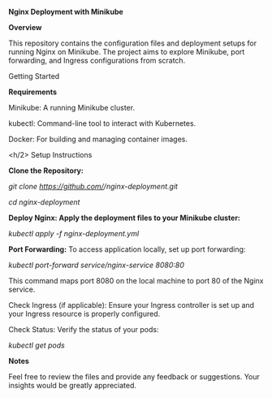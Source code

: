 **Nginx Deployment with Minikube**

**Overview**

This repository contains the configuration files and deployment setups for running Nginx on Minikube. The project aims to explore Minikube, port forwarding, and Ingress configurations from scratch.

Getting Started

**Requirements**

Minikube: A running Minikube cluster.

kubectl: Command-line tool to interact with Kubernetes.

Docker: For building and managing container images.

<h/2> Setup Instructions <h>

**Clone the Repository:**

_git clone https://github.com/<your-github-username>/nginx-deployment.git_

_cd nginx-deployment_

**Deploy Nginx: Apply the deployment files to your Minikube cluster:**

_kubectl apply -f nginx-deployment.yml_

**Port Forwarding:** To access application locally, set up port forwarding:

_kubectl port-forward service/nginx-service 8080:80_

This command maps port 8080 on the local machine to port 80 of the Nginx service.

Check Ingress (if applicable): Ensure your Ingress controller is set up and your Ingress resource is properly configured.

Check Status: Verify the status of your pods:

_kubectl get pods_

**Notes**

Feel free to review the files and provide any feedback or suggestions. Your insights would be greatly appreciated.
